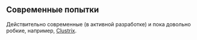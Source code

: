 ﻿## Современные попытки

Действительно современные (в активной разработке) и пока довольно робкие,
например, [Clustrix](http://docs.clustrix.com/display/CLXDOC/ClustrixDB+Documentation).
